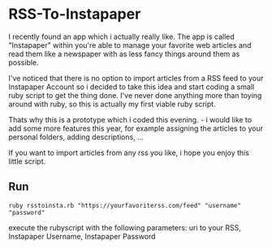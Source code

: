 # RSS-To-Instapaper
I recently found an app which i actually really like. The app is called "Instapaper" within you're able to manage your favorite web articles and read them like a newspaper with as less fancy things around them as possible.

I've noticed that there is no option to import articles from a RSS feed to your Instapaper Account so i decided to take this idea and start coding a small ruby script to get the thing done. I've never done anything more than toying around with ruby, so this is actually my first viable ruby script.

Thats why this is a prototype which i coded this evening.  - i would like to add some more features this year, for example assigning the articles to your personal folders, adding descriptions, ...

If you want to import articles from any rss you like, i hope you enjoy this little script.



Run
---

    ruby rsstoinsta.rb "https://yourfavoriterss.com/feed" "username" "password"


execute the rubyscript with the following parameters: uri to your RSS, Instapaper Username, Instapaper Password
